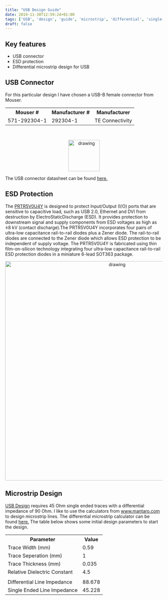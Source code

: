 ```yaml
---
title: "USB Design Guide"
date: 2019-11-30T12:59:24+01:00
tags: ['USB', 'design', 'guide', 'microstrip', 'differential', 'single-ended', 'ESD']
draft: false
---
```



## Key features

* USB connector 
* ESD protection 
* Differential microstrip design for USB 


## USB Connector 
For this particular design I have chosen a USB-B female connector from Mouser.
<div>
  <table class="w3-table-all w3-card-4">
    <tr>
      <th>Mouser #</th>
      <th>Manufacturer #</th>
      <th>Manufacturer </th>
    </tr>
    <tr>
      <td>571-292304-1</td>
      <td>292304-1 </td>
      <td>TE Connectivity</td>
    </tr>
  </table>
</div>

<br>

<p align="center"> 
<img src="/electronics/images/usb-b.png" alt="drawing" width="100">
</p>

The USB connector datasheet can be found
<a href="https://www.mouser.ch/datasheet/2/418/NG_DS_7-1773442-0_0306-1258760.pdf" target="_blank">here.</a> 
## ESD Protection 

 The 
<a href="https://assets.nexperia.com/documents/data-sheet/PRTR5V0U4Y.pdf" target="_blank">PRTR5V0U4Y</a> 
is designed to protect Input/Output (I/O) ports that are sensitive to capacitive load, such as USB 2.0, Ethernet and DVI from destruction by ElectroStaticDischarge (ESD). It provides protection to downstream signal and supply components from ESD voltages as high as ±8 kV (contact discharge).The PRTR5V0U4Y incorporates four pairs of ultra-low capacitance rail-to-rail diodes plus a Zener diode. The rail-to-rail diodes are connected to the Zener diode which allows ESD protection to be independent of supply voltage. The PRTR5V0U4Y is fabricated using thin film-on-silicon technology integrating four ultra-low capacitance rail-to-rail ESD protection diodes in a miniature 6-lead SOT363 package.

<p align="center"> 
<img src="/electronics/images/USB-routing.PNG" alt="drawing" width="700">
</p>


## Microstrip Design 


<a href=https://www.analog.com/en/analog-dialogue/articles/switching-in-usb-consumer-applications.html target="_blank">USB Design</a>
requires 45 Ohm single ended traces with a differential impedance of 90 Ohm. I like to use the calculators from www.mantaro.com to design microstrip lines. The differential microstrip calculator can be found <a href=https://www.mantaro.com/resources/impedance-calculator.htm
 target="_blank">here.</a>
The table below shows some initial design parameters to start the design.

<table class="w3-table-all w3-card-4" table style="width:400px" align="center">
  <tr>
    <th>Parameter</th>
    <th>Value</th>
  </tr>
  <tr>
    <td>Trace Width (mm)</td>
    <td>0.59</td>
  </tr>
  <tr>
    <td>Trace Seperation (mm)</td>
    <td>1</td>
  </tr>
  <tr>
    <td>Trace Thickness (mm)</td>
    <td>0.035</td>
  </tr>
  <tr>
    <td>Relative Dielectric Constant</td>
    <td>4.5</td>
  </tr>
  <tr>
    <td></td>
    <td></td>
  </tr>
  <tr>
    <td>Differential Line Impedance</td>
    <td>88.678</td>
  </tr>
  <tr>
    <td>Single Ended Line Impedance</td>
    <td>45.228</td>
  </tr>
</table>  
<br>

